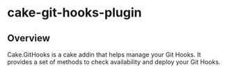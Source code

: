 # cake-git-hooks-plugin

## Overview

Cake.GitHooks is a cake addin that helps manage your Git Hooks. It provides a set of methods to check availability and deploy your Git Hooks. 
